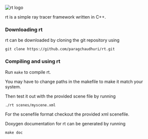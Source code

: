![rt logo](https://github.com/paragchaudhuri/rt/blob/master/doc/rt-logo-small.jpg?raw=true)

rt is a simple ray tracer framework written in C++. 

### Downloading rt
rt can be downloaded by cloning the git repository using

`git clone https://github.com/paragchaudhuri/rt.git`

### Compiling and using rt

Run `make` to compile rt. 

You may have to change paths in the makefile to make it match your system.

Then test it out with the provided scene file by running

`./rt scenes/myscene.xml`

For the scenefile format checkout the provided xml scenefile.

Doxygen documentation for rt can be generated by running

`make doc`


